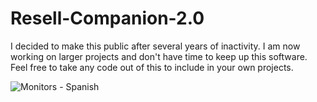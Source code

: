 # Resell-Companion-2.0

I decided to make this public after several years of inactivity. I am now working on larger projects and don't have time to keep up this software. Feel free to take any code out of this to include in your own projects.

![Monitors - Spanish](https://vuolo.dev/images/Resell%20Monster%20Screenshot-38f8d16e.png)

